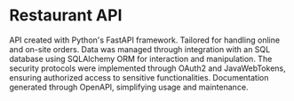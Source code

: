 # Restaurant API
API created with Python's FastAPI framework. Tailored for handling online and on-site orders.
Data was managed through integration with an SQL database using SQLAlchemy ORM for interaction and manipulation.
The security protocols were implemented through OAuth2 and JavaWebTokens, ensuring authorized access to sensitive functionalities.
Documentation generated through OpenAPI, simplifying usage and maintenance.
